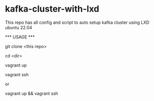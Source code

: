 # kafka-cluster-with-lxd
This repo has all config and script to auto setup kafka cluster using LXD ubuntu 22.04


*** USAGE ***


git clone \<this repo\>

cd \<dir\>

vagrant up

vagrant ssh

or

vagrant up && vagrant ssh
